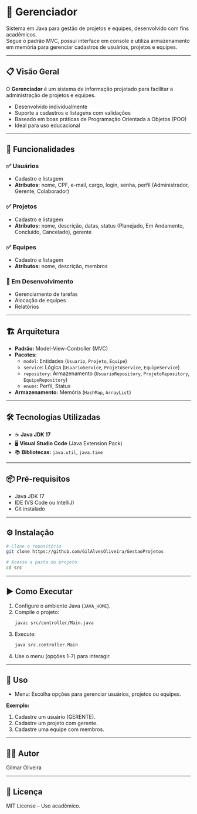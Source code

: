 # 📌 Gerenciador

Sistema em Java para gestão de projetos e equipes, desenvolvido com fins acadêmicos.  
Segue o padrão MVC, possui interface em console e utiliza armazenamento em memória para gerenciar cadastros de usuários, projetos e equipes.

---

## 📋 Visão Geral

O **Gerenciador** é um sistema de informação projetado para facilitar a administração de projetos e equipes.

- Desenvolvido individualmente  
- Suporte a cadastros e listagens com validações  
- Baseado em boas práticas de Programação Orientada a Objetos (POO)  
- Ideal para uso educacional

---

## 🚀 Funcionalidades

### ✅ Usuários

- Cadastro e listagem  
- **Atributos:** nome, CPF, e-mail, cargo, login, senha, perfil (Administrador, Gerente, Colaborador)

### ✅ Projetos

- Cadastro e listagem  
- **Atributos:** nome, descrição, datas, status (Planejado, Em Andamento, Concluído, Cancelado), gerente

### ✅ Equipes

- Cadastro e listagem  
- **Atributos:** nome, descrição, membros

### 🔄 Em Desenvolvimento

- Gerenciamento de tarefas  
- Alocação de equipes  
- Relatórios

---

## 🏗️ Arquitetura

- **Padrão:** Model-View-Controller (MVC)
- **Pacotes:**
  - `model`: Entidades (`Usuario`, `Projeto`, `Equipe`)
  - `service`: Lógica (`UsuarioService`, `ProjetoService`, `EquipeService`)
  - `repository`: Armazenamento (`UsuarioRepository`, `ProjetoRepository`, `EquipeRepository`)
  - `enums`: Perfil, Status
- **Armazenamento:** Memória (`HashMap`, `ArrayList`)

---

## 🛠️ Tecnologias Utilizadas

- ☕ **Java JDK 17**
- 🖥️ **Visual Studio Code** (Java Extension Pack)
- 📚 **Bibliotecas:** `java.util`, `java.time`

---

## 📦 Pré-requisitos

- Java JDK 17  
- IDE (VS Code ou IntelliJ)  
- Git instalado

---

## ⚙️ Instalação

```sh
# Clone o repositório
git clone https://github.com/GilAlvesOliveira/GestaoProjetos

# Acesse a pasta do projeto
cd src
```

---

## ▶️ Como Executar

1. Configure o ambiente Java (`JAVA_HOME`).
2. Compile o projeto:
    ```sh
    javac src/controller/Main.java
    ```
3. Execute:
    ```sh
    java src.controller.Main
    ```
4. Use o menu (opções 1-7) para interagir.

---

## 📖 Uso

- Menu: Escolha opções para gerenciar usuários, projetos ou equipes.

**Exemplo:**
1. Cadastre um usuário (GERENTE).
2. Cadastre um projeto com gerente.
3. Cadastre uma equipe com membros.

---

## 👨‍💻 Autor

Gilmar Oliveira

---

## 📜 Licença

MIT License – Uso acadêmico.